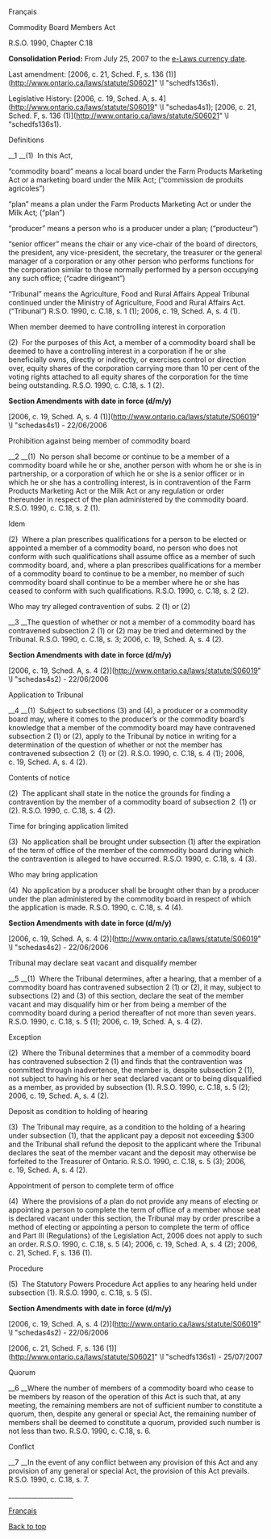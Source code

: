 [<a id="Top"></a>Français](http://www.ontario.ca/fr/lois/loi/90c18)

Commodity Board Members Act

R\.S\.O\. 1990, Chapter C\.18

__Consolidation Period:__ From July 25, 2007 to the [e\-Laws currency date](http://www.e-laws.gov.on.ca/navigation?file=currencyDates&lang=en)\.

Last amendment: [2006, c\. 21, Sched\. F, s\. 136 \(1\)](http://www.ontario.ca/laws/statute/S06021" \l "schedfs136s1)\.

Legislative History: [2006, c\. 19, Sched\. A, s\. 4](http://www.ontario.ca/laws/statute/S06019" \l "schedas4s1); [2006, c\. 21, Sched\. F, s\. 136 \(1\)](http://www.ontario.ca/laws/statute/S06021" \l "schedfs136s1)\.

Definitions

__1 __\(1\)  In this Act,

“commodity board” means a local board under the Farm Products Marketing Act or a marketing board under the Milk Act; \(“commission de produits agricoles”\)

“plan” means a plan under the Farm Products Marketing Act or under the Milk Act; \(“plan”\)

“producer” means a person who is a producer under a plan; \(“producteur”\)

“senior officer” means the chair or any vice\-chair of the board of directors, the president, any vice\-president, the secretary, the treasurer or the general manager of a corporation or any other person who performs functions for the corporation similar to those normally performed by a person occupying any such office; \(“cadre dirigeant”\)

“Tribunal” means the Agriculture, Food and Rural Affairs Appeal Tribunal continued under the Ministry of Agriculture, Food and Rural Affairs Act\. \(“Tribunal”\)  R\.S\.O\. 1990, c\. C\.18, s\. 1 \(1\); 2006, c\. 19, Sched\. A, s\. 4 \(1\)\.

When member deemed to have controlling interest in corporation

\(2\)  For the purposes of this Act, a member of a commodity board shall be deemed to have a controlling interest in a corporation if he or she beneficially owns, directly or indirectly, or exercises control or direction over, equity shares of the corporation carrying more than 10 per cent of the voting rights attached to all equity shares of the corporation for the time being outstanding\.  R\.S\.O\. 1990, c\. C\.18, s\. 1 \(2\)\.

__Section Amendments with date in force \(d/m/y\)__

[2006, c\. 19, Sched\. A, s\. 4 \(1\)](http://www.ontario.ca/laws/statute/S06019" \l "schedas4s1) \- 22/06/2006

Prohibition against being member of commodity board

__2 __\(1\)  No person shall become or continue to be a member of a commodity board while he or she, another person with whom he or she is in partnership, or a corporation of which he or she is a senior officer or in which he or she has a controlling interest, is in contravention of the Farm Products Marketing Act or the Milk Act or any regulation or order thereunder in respect of the plan administered by the commodity board\.  R\.S\.O\. 1990, c\. C\.18, s\. 2 \(1\)\.

Idem

\(2\)  Where a plan prescribes qualifications for a person to be elected or appointed a member of a commodity board, no person who does not conform with such qualifications shall assume office as a member of such commodity board, and, where a plan prescribes qualifications for a member of a commodity board to continue to be a member, no member of such commodity board shall continue to be a member where he or she has ceased to conform with such qualifications\.  R\.S\.O\. 1990, c\. C\.18, s\. 2 \(2\)\.

Who may try alleged contravention of subs\. 2 \(1\) or \(2\)

__3 __The question of whether or not a member of a commodity board has contravened subsection 2 \(1\) or \(2\) may be tried and determined by the Tribunal\.  R\.S\.O\. 1990, c\. C\.18, s\. 3; 2006, c\. 19, Sched\. A, s\. 4 \(2\)\.

__Section Amendments with date in force \(d/m/y\)__

[2006, c\. 19, Sched\. A, s\. 4 \(2\)](http://www.ontario.ca/laws/statute/S06019" \l "schedas4s2) \- 22/06/2006

Application to Tribunal

__4 __\(1\)  Subject to subsections \(3\) and \(4\), a producer or a commodity board may, where it comes to the producer’s or the commodity board’s knowledge that a member of the commodity board may have contravened subsection 2 \(1\) or \(2\), apply to the Tribunal by notice in writing for a determination of the question of whether or not the member has contravened subsection 2 \(1\) or \(2\)\.  R\.S\.O\. 1990, c\. C\.18, s\. 4 \(1\); 2006, c\. 19, Sched\. A, s\. 4 \(2\)\.

Contents of notice

\(2\)  The applicant shall state in the notice the grounds for finding a contravention by the member of a commodity board of subsection 2 \(1\) or \(2\)\.  R\.S\.O\. 1990, c\. C\.18, s\. 4 \(2\)\.

Time for bringing application limited

\(3\)  No application shall be brought under subsection \(1\) after the expiration of the term of office of the member of  the commodity board during which the contravention is alleged to have occurred\.  R\.S\.O\. 1990, c\. C\.18, s\. 4 \(3\)\.

Who may bring application

\(4\)  No application by a producer shall be brought other than by a producer under the plan administered by the commodity board in respect of which the application is made\.  R\.S\.O\. 1990, c\. C\.18, s\. 4 \(4\)\.

__Section Amendments with date in force \(d/m/y\)__

[2006, c\. 19, Sched\. A, s\. 4 \(2\)](http://www.ontario.ca/laws/statute/S06019" \l "schedas4s2) \- 22/06/2006

Tribunal may declare seat vacant and disqualify member

__5 __\(1\)  Where the Tribunal determines, after a hearing, that a member of a commodity board has contravened subsection 2 \(1\) or \(2\), it may, subject to subsections \(2\) and \(3\) of this section, declare the seat of the member vacant and may disqualify him or her from being a member of the commodity board during a period thereafter of not more than seven years\.  R\.S\.O\. 1990, c\. C\.18, s\. 5 \(1\); 2006, c\. 19, Sched\. A, s\. 4 \(2\)\.

Exception

\(2\)  Where the Tribunal determines that a member of a commodity board has contravened subsection 2 \(1\) and finds that the contravention was committed through inadvertence, the member is, despite subsection 2 \(1\), not subject to having his or her seat declared vacant or to being disqualified as a member, as provided by subsection \(1\)\.  R\.S\.O\. 1990, c\. C\.18, s\. 5 \(2\); 2006, c\. 19, Sched\. A, s\. 4 \(2\)\.

Deposit as condition to holding of hearing

\(3\)  The Tribunal may require, as a condition to the holding of a hearing under subsection \(1\), that the applicant pay a deposit not exceeding $300 and the Tribunal shall refund the deposit to the applicant where the Tribunal declares the seat of the member vacant and the deposit may otherwise be forfeited to the Treasurer of Ontario\.  R\.S\.O\. 1990, c\. C\.18, s\. 5 \(3\); 2006, c\. 19, Sched\. A, s\. 4 \(2\)\.

Appointment of person to complete term of office

\(4\)  Where the provisions of a plan do not provide any means of electing or appointing a person to complete the term of office of a member whose seat is declared vacant under this section, the Tribunal may by order prescribe a method of electing or appointing a person to complete the term of office and Part III \(Regulations\) of the Legislation Act, 2006 does not apply to such an order\.  R\.S\.O\. 1990, c\. C\.18, s\. 5 \(4\); 2006, c\. 19, Sched\. A, s\. 4 \(2\); 2006, c\. 21, Sched\. F, s\. 136 \(1\)\.

Procedure

\(5\)  The Statutory Powers Procedure Act applies to any hearing held under subsection \(1\)\.  R\.S\.O\. 1990, c\. C\.18, s\. 5 \(5\)\.

__Section Amendments with date in force \(d/m/y\)__

[2006, c\. 19, Sched\. A, s\. 4 \(2\)](http://www.ontario.ca/laws/statute/S06019" \l "schedas4s2) \- 22/06/2006

[2006, c\. 21, Sched\. F, s\. 136 \(1\)](http://www.ontario.ca/laws/statute/S06021" \l "schedfs136s1) \- 25/07/2007

Quorum

__6 __Where the number of members of a commodity board who cease to be members by reason of the operation of this Act is such that, at any meeting, the remaining members are not of sufficient number to constitute a quorum, then, despite any general or special Act, the remaining number of members shall be deemed to constitute a quorum, provided such number is not less than two\.  R\.S\.O\. 1990, c\. C\.18, s\. 6\.

Conflict

__7 __In the event of any conflict between any provision of this Act and any provision of any general or special Act, the provision of this Act prevails\.  R\.S\.O\. 1990, c\. C\.18, s\. 7\.

\_\_\_\_\_\_\_\_\_\_\_\_\_\_\_\_\_\_\_\_

[Français](http://www.ontario.ca/fr/lois/loi/90c18)

[Back to top](#Top)

